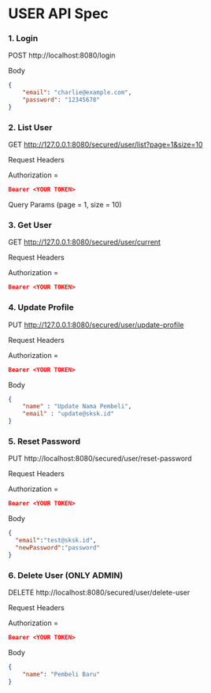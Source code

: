 # USER API Spec

### 1. Login

POST http://localhost:8080/login

Body

```json
{
    "email": "charlie@example.com",
    "password": "12345678"
}
```


### 2. List User

GET http://127.0.0.1:8080/secured/user/list?page=1&size=10

Request Headers

Authorization =
```json lines
Bearer <YOUR TOKEN>
```

Query Params (page = 1, size = 10)


### 3. Get User

GET http://127.0.0.1:8080/secured/user/current

Request Headers

Authorization =
```json lines
Bearer <YOUR TOKEN>
```

### 4. Update Profile

PUT http://127.0.0.1:8080/secured/user/update-profile

Request Headers

Authorization =
```json lines
Bearer <YOUR TOKEN>
```

Body

```json
{
    "name" : "Update Nama Pembeli",
    "email" : "update@sksk.id"
}
```

### 5. Reset Password

PUT http://localhost:8080/secured/user/reset-password

Request Headers

Authorization =
```json lines
Bearer <YOUR TOKEN>
```

Body 

```json
{
  "email":"test@sksk.id",
  "newPassword":"password"
}
```

### 6. Delete User (ONLY ADMIN)

DELETE http://localhost:8080/secured/user/delete-user

Request Headers

Authorization =
```json lines
Bearer <YOUR TOKEN>
```

Body

```json
{
    "name": "Pembeli Baru"
}

```